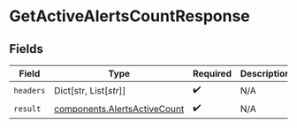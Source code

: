 # GetActiveAlertsCountResponse


## Fields

| Field                                                                        | Type                                                                         | Required                                                                     | Description                                                                  |
| ---------------------------------------------------------------------------- | ---------------------------------------------------------------------------- | ---------------------------------------------------------------------------- | ---------------------------------------------------------------------------- |
| `headers`                                                                    | Dict[str, List[*str*]]                                                       | :heavy_check_mark:                                                           | N/A                                                                          |
| `result`                                                                     | [components.AlertsActiveCount](../../models/components/alertsactivecount.md) | :heavy_check_mark:                                                           | N/A                                                                          |